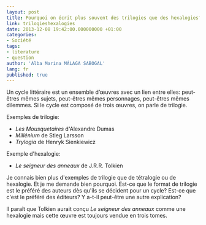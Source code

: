 ```yaml
---
layout: post
title: Pourquoi on écrit plus souvent des trilogies que des hexalogies?
link: trilogieshexalogies
date: 2013-12-08 19:42:00.000000000 +01:00
categories:
- Société
tags:
- literature 
- question
author: 'Alba Marina MÁLAGA SABOGAL'
lang: fr
published: true
---
```


Un cycle littéraire est un ensemble d’œuvres avec un lien entre elles: peut-êtres mêmes sujets, peut-êtres mêmes personnages, peut-êtres mêmes dilemmes. Si le cycle est composé de trois œuvres, on parle de trilogie.

Exemples de trilogie:

-   *Les Mousquetaires* d'Alexandre Dumas
-   *Millénium* de Stieg Larsson
-   *Trylogia* de Henryk Sienkiewicz

Exemple d'hexalogie:

-   *Le seigneur des anneaux* de J.R.R. Tolkien

Je connais bien plus d'exemples de trilogie que de tétralogie ou de hexalogie. Et je me demande bien pourquoi. Est-ce que le format de trilogie est le préféré des auteurs dès qu'ils se décident pour un cycle? Est-ce que c'est le préféré des éditeurs? Y a-t-il peut-être une autre explication?

Il paraît que Tolkien aurait conçu *Le seigneur des anneaux* comme une hexalogie mais cette œuvre est toujours vendue en trois tomes.
